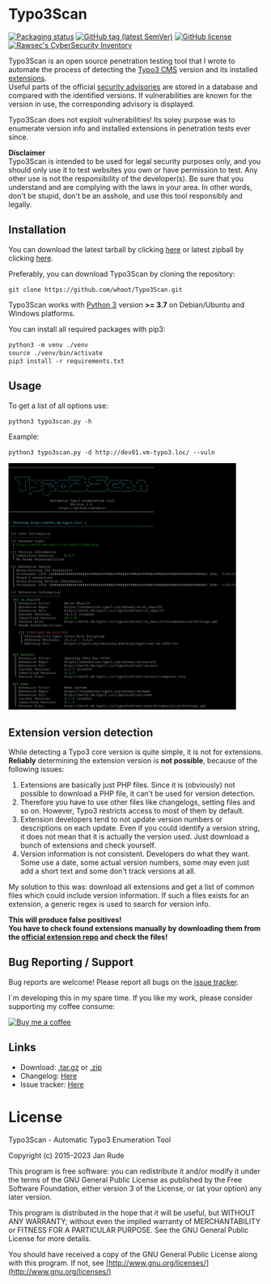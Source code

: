 # Typo3Scan

[![Packaging status](https://repology.org/badge/vertical-allrepos/typo3scan.svg)](https://repology.org/project/typo3scan/versions)
[![GitHub tag (latest SemVer)](https://img.shields.io/github/v/tag/whoot/Typo3Scan)](https://github.com/whoot/Typo3Scan/tags)
[![GitHub license](https://img.shields.io/github/license/whoot/Typo3Scan)](https://github.com/whoot/Typo3Scan/blob/master/LICENSE.txt)
[![Rawsec's CyberSecurity Inventory](https://inventory.raw.pm/img/badges/Rawsec-inventoried-FF5050_flat.svg)](https://inventory.raw.pm/tools.html#Typo3Scan)

Typo3Scan is an open source penetration testing tool that I wrote to automate the process of detecting the [Typo3 CMS](https://typo3.org) version and its installed [extensions](https://extensions.typo3.org/).\
Useful parts of the official [security advisories](https://typo3.org/help/security-advisories) are stored in a database and compared with the identified versions. If vulnerabilities are known for the version in use, the corresponding advisory is displayed.

Typo3Scan does not exploit vulnerabilities! Its soley purpose was to enumerate version info and installed extensions in penetration tests ever since.

**Disclaimer**\
Typo3Scan is intended to be used for legal security purposes only, and you should only use it to test websites you own or have permission to test. Any other use is not the responsibility of the developer(s). Be sure that you understand and are complying with the laws in your area. In other words, don't be stupid, don't be an asshole, and use this tool responsibly and legally.


## Installation

You can download the latest tarball by clicking [here](https://github.com/whoot/Typo3Scan/tarball/master) or latest zipball by clicking  [here](https://github.com/whoot/Typo3Scan/zipball/master).

Preferably, you can download Typo3Scan by cloning the repository:

    git clone https://github.com/whoot/Typo3Scan.git

Typo3Scan works with [Python 3](http://www.python.org/download/) version **>= 3.7** on Debian/Ubuntu and Windows platforms.

You can install all required packages with pip3:

	python3 -m venv ./venv
	source ./venv/bin/activate
	pip3 install -r requirements.txt

## Usage

To get a list of all options use:

    python3 typo3scan.py -h

Example:

    python3 typo3scan.py -d http://dev01.vm-typo3.loc/ --vuln

<img src="./doc/Typo3Scan.png" width="450">


## Extension version detection

While detecting a Typo3 core version is quite simple, it is not for extensions.\
**Reliably** determining the extension version is **not possible**, because of the following issues:

1. Extensions are basically just PHP files. Since it is (obviously) not possible to download a PHP file, it can't be used for version detection.
2. Therefore you have to use other files like changelogs, setting files and so on. However, Typo3 restricts access to most of them by default.
3. Extension developers tend to not update version numbers or descriptions on each update. Even if you could identify a version string, it does not mean that it is actually the version used. Just download a bunch of extensions and check yourself.
4. Version information is not consistent. Developers do what they want. Some use a date, some actual version numbers, some may even just add a short text and some don't track versions at all.

My solution to this was: download all extensions and get a list of common files which could include version information. If such a files exists for an extension, a generic regex is used to search for version info.

**This will produce false positives!\
You have to check found extensions manually by downloading them from the [official extension repo](https://extensions.typo3.org/) and check the files!**


## Bug Reporting / Support

Bug reports are welcome! Please report all bugs on the [issue tracker](https://github.com/whoot/Typo3Scan/issues).

I´m developing this in my spare time. If you like my work, please consider supporting my coffee consume:

[![Buy me a coffee](https://www.buymeacoffee.com/assets/img/custom_images/orange_img.png)](https://www.buymeacoffee.com/whoot)


## Links

* Download: [.tar.gz](https://github.com/whoot/Typo3Scan/tarball/master) or [.zip](https://github.com/whoot/Typo3Scan/archive/master.zip)
* Changelog: [Here](https://github.com/whoot/Typo3Scan/blob/master/doc/CHANGELOG.md)
* Issue tracker: [Here](https://github.com/whoot/Typo3Scan/issues)

# License

Typo3Scan - Automatic Typo3 Enumeration Tool

Copyright (c) 2015-2023 Jan Rude

This program is free software: you can redistribute it and/or modify
it under the terms of the GNU General Public License as published by
the Free Software Foundation, either version 3 of the License, or
(at your option) any later version.

This program is distributed in the hope that it will be useful,
but WITHOUT ANY WARRANTY; without even the implied warranty of
MERCHANTABILITY or FITNESS FOR A PARTICULAR PURPOSE.  See the
GNU General Public License for more details.

You should have received a copy of the GNU General Public License
along with this program. If not, see [http://www.gnu.org/licenses/](http://www.gnu.org/licenses/)
